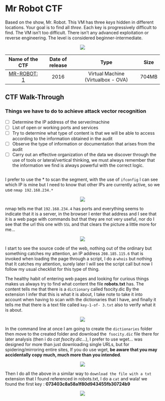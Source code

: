 # Mr Robot CTF
Based on the show, Mr. Robot. This VM has three *keys* hidden in different locations. Your goal is to find all *three*. Each key is progressively difficult to find. The VM isn’t too difficult. There isn’t any advanced exploitation or reverse engineering. The level is considered beginner-intermediate.
 
<p align="center"><img src="https://i.imgur.com/Ybn9MlI.gif" align="center"></p>


|Name of the CTF |Date of release | Type | Size|
| :---: | :---: | :---: | :---: |
|[MR-ROBOT: 1](https://download.vulnhub.com/mrrobot/mrRobot.ova) | 2016 | Virtual Machine (Virtualbox - OVA)|704MB|

## CTF Walk-Through
### Things we have to do to achieve attack vector recognition
- [ ] Determine the IP address of the server/machine
- [ ] List of open or working ports and services
- [ ] Try to determine what type of content is that we will be able to access according to the information obtained in the audit
- [ ] Observe the type of information or documentation that arises from the audit
- [ ] Carry out an effective organization of the data we discover through the use of tools or lateral/vertical thinking, we must always remember that the information we find is always powerful with the correct logic.

##

I prefer to use the * to scan the segment, with the use of `ifconfig` I can see which IP is mine but I need to know that other IPs are currently active, so we use  `nmap 192.168.234.*`
<p align="center"><img src="https://i.imgur.com/aEXHI0l.png" align="center"></p>
  
nmap tells me that `192.168.234.4` has ports and everything seems to indicate that it is a server, in the browser I enter that address and I see that it is a web page with commands but that they are not very useful, nor do I see that the url this one with `SSL` and that clears the picture a little more for me...
<p align="center"><img src="https://i.imgur.com/ifFovtX.png" align="center"></p>

I start to see the source code of the web, nothing out of the ordinary but something catches my attention, an IP address `208.185.115.6` that is invoked when loading the page through a script, I do a `whois` but nothing that It catches my attention, surely later I will see the script call but now I follow my usual checklist for this type of thing.

The healthy habit of entering web pages and looking for curious things makes us always try to find what content the file **robots.txt** has.
The content tells me that there is a `dictionary` called fsocity.dic By the extension I infer that this is what it is about, I take note to take it into account when having to scan with the dictionaries that I have, and finally it tells me that there is a text file called `key-1-of- 3.txt` also to verify what it is about.
<p align="center"><img src="https://i.imgur.com/VgL8w8G.png" align="center"></p>

In the command line at once I am going to create the `dictionaries` folder then move to the created folder and download the` fsocity.dic` file there for later analysis (then i do *cat fsocity.dic*...), I prefer to use wget... was designed for more than just downloading single URLs, but for spidering/mirroring entire sites, If you do use wget, **be aware that you may accidentally copy much, much more than you intended**.
<p align="center"><img src="https://i.imgur.com/yDtwFtV.png" align="center"></p>

Then I do all the above in a similar way to `download the file with a txt` extension that I found referenced in robots.txt, I do a `cat` and wala! we found the first key : **073403c8a58a1f80d943455fb30724b9**
<p align="center"><img src="https://i.imgur.com/4Lv3LZ4.png" align="center"></p>



